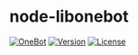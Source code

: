 # node-libonebot


[![OneBot](https://img.shields.io/badge/OneBot-12-black)](https://12.onebot.dev/)
[![Version](https://img.shields.io/github/v/tag/oitq/node-libonebot.svg)](https://github.com/oitq/node-libonebot/releases)
[![License](https://img.shields.io/github/license/oitq/node-libonebot)](https://github.com/oitq/node-libonebot/blob/master/LICENSE)
